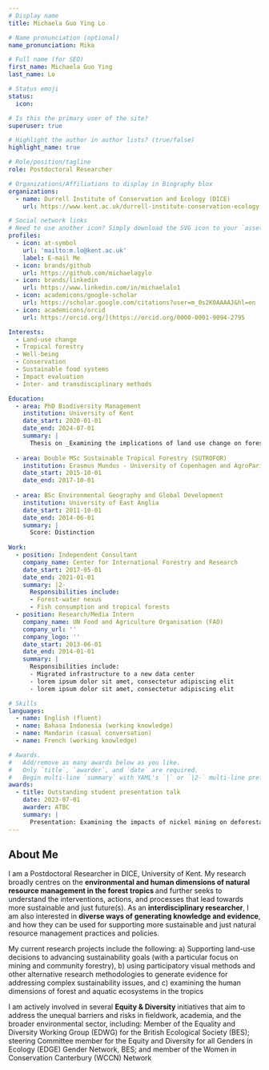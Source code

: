 ```yaml
---
# Display name
title: Michaela Guo Ying Lo

# Name pronunciation (optional)
name_pronunciation: Mika 

# Full name (for SEO)
first_name: Michaela Guo Ying
last_name: Lo

# Status emoji
status: 
  icon: 

# Is this the primary user of the site?
superuser: true

# Highlight the author in author lists? (true/false)
highlight_name: true

# Role/position/tagline
role: Postdoctoral Researcher

# Organizations/Affiliations to display in Biography blox
organizations:
  - name: Durrell Institute of Conservation and Ecology (DICE)
    url: https://www.kent.ac.uk/durrell-institute-conservation-ecology

# Social network links
# Need to use another icon? Simply download the SVG icon to your `assets/media/icons/` folder.
profiles:
  - icon: at-symbol
    url: 'mailto:m.lo@kent.ac.uk'
    label: E-mail Me
  - icon: brands/github
    url: https://github.com/michaelagylo
  - icon: brands/linkedin
    url: https://www.linkedin.com/in/michaelalo1
  - icon: academicons/google-scholar
    url: https://scholar.google.com/citations?user=m_0s2K0AAAAJ&hl=en
  - icon: academicons/orcid
    url: https://orcid.org/](https://orcid.org/0000-0001-9094-2795

Interests:
  - Land-use change
  - Tropical forestry
  - Well-being
  - Conservation
  - Sustainable food systems
  - Impact evaluation
  - Inter- and transdisciplinary methods

Education:
  - area: PhD Biodiversity Management
    institution: University of Kent
    date_start: 2020-01-01
    date_end: 2024-07-01
    summary: |
      Thesis on _Examining the implications of land use change on forests and well-being in Indonesia_. 
    
  - area: Double MSc Sustainable Tropical Forestry (SUTROFOR)
    institution: Erasmus Mundus - University of Copenhagen and AgroParisTech, Montpellier
    date_start: 2015-10-01
    date_end: 2017-10-01
    
  - area: BSc Environmental Geography and Global Development
    institution: University of East Anglia
    date_start: 2011-10-01
    date_end: 2014-06-01
    summary: |
      Score: Distinction 
        
Work:
  - position: Independent Consultant
    company_name: Center for International Forestry and Research 
    date_start: 2017-05-01
    date_end: 2021-01-01
    summary: |2-
      Responsibilities include:
      - Forest-water nexus 
      - Fish consumption and tropical forests 
  - position: Research/Media Intern
    company_name: UN Food and Agriculture Organisation (FAO)
    company_url: ''
    company_logo: ''
    date_start: 2013-06-01
    date_end: 2014-01-01
    summary: |
      Responsibilities include:
      - Migrated infrastructure to a new data center
      - lorem ipsum dolor sit amet, consectetur adipiscing elit
      - lorem ipsum dolor sit amet, consectetur adipiscing elit

# Skills
languages:
  - name: English (fluent)
  - name: Bahasa Indonesia (working knowledge)
  - name: Mandarin (casual conversation)
  - name: French (working knowledge)

# Awards.
#   Add/remove as many awards below as you like.
#   Only `title`, `awarder`, and `date` are required.
#   Begin multi-line `summary` with YAML's `|` or `|2-` multi-line prefix and indent 2 spaces below.
awards:
  - title: Outstanding student presentation talk 
    date: 2023-07-01
    awarder: ATBC
    summary: |
      Presentation: Examining the impacts of nickel mining on deforestation and well-being in Sualwesi, Indonesia
---
```

## About Me
<p>  
I am a Postdoctoral Researcher in DICE, University of Kent. My research broadly centres
on the <b> environmental and human dimensions of natural resource management in the forest tropics </b> and further seeks to understand
the interventions, actions, and processes that lead 
towards more sustainable and just future(s). 
As an <b> interdisciplinary researcher</b>, I am also interested in <b> diverse ways of 
        generating knowledge and evidence</b>, and how they can be used for supporting
        more sustainable and just natural resource management practices and policies.
</p>
<p>  My current research projects include the following: 
   a) Supporting land-use decisions to advancing sustainability goals (with a particular focus on mining and community forestry),
   b) using participatory visual methods and other alternative research methodologies to generate evidence for addressing complex sustainability issues, and 
   c) examining the human dimensions of forest and aquatic ecosystems in the tropics
</p>

<p> I am actively involved in several <b> Equity & Diversity </b> initiatives that aim to address the unequal barriers and risks in fieldwork, academia, and the broader environmental sector, including: 
Member of the Equality and Diversity Working Group (EDWG) for the British Ecological Society (BES); steering Committee member for the Equity and Diversity for all Genders in Ecology (EDGE) Gender Network, BES; and member of the Women in Conservation Canterbury (WCCN) Network
</p>